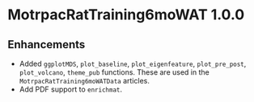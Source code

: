 # MotrpacRatTraining6moWAT 1.0.0

## Enhancements
* Added `ggplotMDS`, `plot_baseline`, `plot_eigenfeature`, `plot_pre_post`, `plot_volcano`, `theme_pub` functions. These are used in the `MotrpacRatTraining6moWATData` articles.
* Add PDF support to `enrichmat`.
